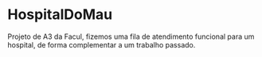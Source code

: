 # HospitalDoMau
Projeto de A3 da Facul, fizemos uma fila de atendimento funcional para um hospital, de forma complementar a um trabalho passado.
